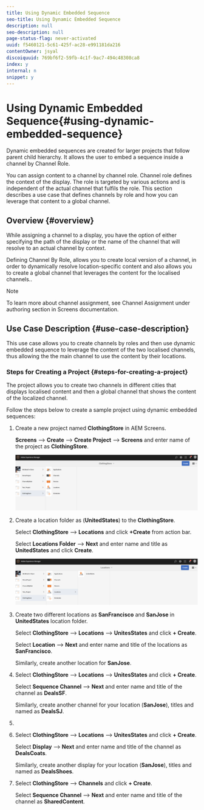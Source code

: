 ```yaml
---
title: Using Dynamic Embedded Sequence
seo-title: Using Dynamic Embedded Sequence
description: null
seo-description: null
page-status-flag: never-activated
uuid: f5460121-5c61-425f-ac28-e991181da216
contentOwner: jsyal
discoiquuid: 769bf6f2-59fb-4c1f-9ac7-494c48308ca8
index: y
internal: n
snippet: y
---
```


# Using Dynamic Embedded Sequence{#using-dynamic-embedded-sequence}

Dynamic embedded sequences are created for larger projects that follow parent child hierarchy. It allows the user to embed a sequence inside a channel by Channel Role.

You can assign content to a channel by channel role. Channel role defines the context of the display. The role is targeted by various actions and is independent of the actual channel that fulfils the role. This section describes a use case that defines channels by role and how you can leverage that content to a global channel.

## Overview {#overview}

While assigning a channel to a display, you have the option of either specifying the path of the display or the name of the channel that will resolve to an actual channel by context.

Defining Channel By Role, allows you to create local version of a channel, in order to dynamically resolve location-specific content and also allows you to create a global channel that leverages the content for the localised channels..

>[!NOTE]
>
>To learn more about channel assignment, see Channel Assignment under authoring section in Screens documentation.

## Use Case Description {#use-case-description}

This use case allows you to create channels by roles and then use dynamic embedded sequence to leverage the content of the two localised channels, thus allowing the the main channel to use the content by their locations.

### Steps for Creating a Project {#steps-for-creating-a-project}

The project allows you to create two channels in different cities that displays localised content and then a global channel that shows the content of the localized channel.

Follow the steps below to create a sample project using dynamic embedded sequences:

1. Create a new project named **ClothingStore** in AEM Screens.

   **Screens** --&gt; **Create** --&gt; **Create Project** --&gt; **Screens** and enter name of the project as **ClothingStore**.

   ![](assets/screen_shot_2018-01-09at12242pm.png)

1. Create a location folder as (**UnitedStates**) to the **ClothingStore**.

   Select **ClothingStore** --&gt; **Locations** and click **+Create** from action bar.

   Select **Locations Folder** --&gt; **Next** and enter name and title as **UnitedStates** and click **Create**.

   ![](assets/screen_shot_2018-01-09at25329pm.png)

1. Create two different locations as **SanFrancisco** and **SanJose** in **UnitedStates** location folder.

   Select **ClothingStore** --&gt; **Locations** --&gt; **UnitesStates** and click **+ Create**.

   Select **Location** --&gt; **Next** and enter name and title of the locations as **SanFrancisco**.

   Similarly, create another location for **SanJose**.

1. Select **ClothingStore** --&gt; **Locations** --&gt; **UnitesStates** and click **+ Create**.

   Select **Sequence Channel** --&gt; **Next** and enter name and title of the channel as **DealsSF**.

   Similarly, create another channel for your location (**SanJose**), titles and named as **DealsSJ**.

1. 
1. Select **ClothingStore** --&gt; **Locations** --&gt; **UnitesStates** and click **+ Create**.

   Select **Display** --&gt; **Next** and enter name and title of the channel as **DealsCoats**.

   Similarly, create another display for your location (**SanJose**), titles and named as **DealsShoes**.

1. Select **ClothingStore** --&gt; **Channels** and click **+ Create**.

   Select **Sequence Channel** --&gt; **Next** and enter name and title of the channel as **SharedContent**.

